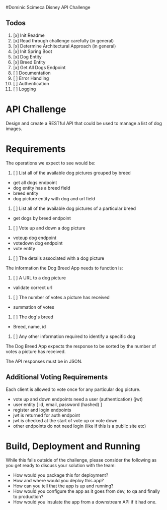 #Dominic Scimeca Disney API Challenge

## Todos
1. [x] Init Readme
1. [x] Read through challenge carefully (in general)
1. [x] Determine Architectural Approach (in general)
1. [x] Init Spring Boot
1. [x] Dog Entity
1. [x] Breed Entity
1. [x] Get All Dogs Endpoint
1. [ ] Documentation
1. [ ] Error Handling
1. [ ] Authentication
1. [ ] Logging 

# API Challenge

Design and create a RESTful API that could be used to manage a list of dog images. 

# Requirements

The operations we expect to see would be:

1. [ ] List all of the available dog pictures grouped by breed
- get all dogs endpoint
- dog entity has a breed field
- breed entity
- dog picture entity with dog and url field
1. [ ] List all of the available dog pictures of a particular breed
- get dogs by breed endpoint
1. [ ] Vote up and down a dog picture
- voteup dog endpoint
- votedown dog endpoint
- vote entity
1. [ ] The details associated with a dog picture

The information the Dog Breed App needs to function is:

1. [ ] A URL to a dog picture
- validate correct url
1. [ ] The number of votes a picture has received
- summation of votes
1. [ ] The dog's breed
- Breed, name, id
1. [ ] Any other information required to identify a specific dog

The Dog Breed App expects the response to be sorted by the number of votes a picture has received.

The API responses must be in JSON.

## Additional Voting Requirements

Each client is allowed to vote once for any particular dog picture.
- vote up and down endpoints need a user (authentication) (jwt)
- user entity [ id, email, password (hashed) ]
- register and login endpoints
- jwt is returned for auth endpoint
- jwt is checked at the start of vote up or vote down
- other endpoints do not need login (like if this is a public site etc)




# Build, Deployment and Running

While this falls outside of the challenge, please consider the following as you get ready to discuss your solution with the team:

* How would you package this for deployment?
* How and where would you deploy this app?
* How can you tell that the app is up and running?
* How would you configure the app as it goes from dev, to qa and finally to production?
* How would you insulate the app from a downstream API if it had one.